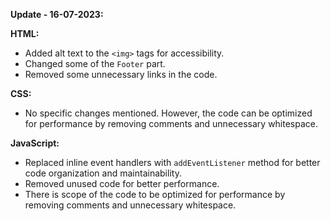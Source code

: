 **Update - 16-07-2023:**

**HTML:**
- Added alt text to the `<img>` tags for accessibility.
- Changed some of the `Footer` part.
- Removed some unnecessary links in the code.

**CSS:**
- No specific changes mentioned. However, the code can be optimized for performance by removing comments and unnecessary whitespace.

**JavaScript:**
- Replaced inline event handlers with `addEventListener` method for better code organization and maintainability.
- Removed unused code for better performance.
- There is scope of the code to be optimized for performance by removing comments and unnecessary whitespace.